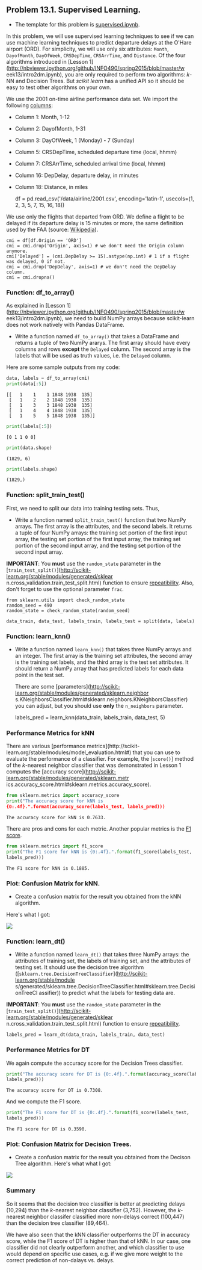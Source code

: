 ## Problem 13.1. Supervised Learning.

- The template for this problem is
  [supervised.ipynb](http://nbviewer.ipython.org/github/INFO490/spring2015/blob/master/week13/supervised.ipynb).

In this problem, we will use supervised learning techniques to
  see if we can use machine learning techniques to
  predict departure delays at the O'Hare airport (ORD).
  For simplicity, we will use only six attributes:
  `Month`, `DayofMonth`, `DayOfWeek`, `CRSDepTime`, `CRSArrTime`, and
`Distance`.
  Of the four algorithms introduced in
  [Lesson 1](http://nbviewer.ipython.org/github/INFO490/spring2015/blob/master/w
eek13/intro2dm.ipynb),
  you are only required to perform two algorithms:
  $k$-NN and Decision Trees.
  But *scikit learn* has a unified API
  so it should be easy to test other algorithms on your own.


We use the 2001 on-time airline performance data set.
  We import the following
  [columns](http://stat-computing.org/dataexpo/2009/the-data.html):
  - Column 1: Month, 1-12
  - Column 2: DayofMonth, 1-31
  - Column 3: DayOfWeek, 1 (Monday) - 7 (Sunday)
  - Column 5: CRSDepTime, scheduled departure time (local, hhmm)
  - Column 7: CRSArrTime, scheduled arrival time (local, hhmm)
  - Column 16: DepDelay, departure delay, in minutes
  - Column 18: Distance, in miles

    df = pd.read_csv('/data/airline/2001.csv', encoding='latin-1', usecols=(1, 2, 3, 5, 7, 15, 16, 18))

We use only the flights that departed from ORD.
  We define a flight to be delayed if its departure delay
  is 15 minutes or more, the same definition used
  by the FAA (source:
  [Wikipedia](http://en.wikipedia.org/wiki/Flight_cancellation_and_delay)).


    cmi = df[df.Origin == 'ORD']
    cmi = cmi.drop('Origin', axis=1) # we don't need the Origin column anymore.
    cmi['Delayed'] = (cmi.DepDelay >= 15).astype(np.int) # 1 if a flight was delayed, 0 if not.
    cmi = cmi.drop('DepDelay', axis=1) # we don't need the DepDelay column.
    cmi = cmi.dropna()

### Function: df\_to\_array()

As explained in
  [Lesson 1](http://nbviewer.ipython.org/github/INFO490/spring2015/blob/master/w
eek13/intro2dm.ipynb),
  we need to build NumPy arrays because
  scikit-learn does not work natively with Pandas DataFrame.

- Write a function named `df_to_array()` that takes a DataFrame
  and returns a tuple of two NumPy ararys.
  The first array should have every columns and rows **except** the `Delayed`
column.
  The second array is the labels that will be used as truth values, i.e. the
`Delayed` column.


Here are some sample outputs from my code:

```python
data, labels = df_to_array(cmi)
print(data[:5])
```
```text
[[   1    1    1 1848 1938  135]
 [   1    2    2 1848 1938  135]
 [   1    3    3 1848 1938  135]
 [   1    4    4 1848 1938  135]
 [   1    5    5 1848 1938  135]]
```
```python
print(labels[:5])
```
```text
[0 1 1 0 0]
```
```python
print(data.shape)
```
```text
(1829, 6)
```
```python
print(labels.shape)
```
```text
(1829,)
```

### Function: split\_train\_test()

First, we need to split our data into training testing sets. Thus,

- Write a function named `split_train_test()` function that two NumPy arrays.
  The first array is the attributes, and the second labels.
  It returns a tuple of four NumPy arrays:
  the training set portion of the first input array,
  the testing set portion of the first input array,
  the training set portion of the second input array,
  and the testing set portion of the second input array.

**IMPORTANT**:
  You **must** use the `random_state` parameter in the
  [`train_test_split()`](http://scikit-learn.org/stable/modules/generated/sklear
n.cross_validation.train_test_split.html)
  function to ensure
  [repeatibility](http://scikit-learn.org/stable/developers/utilities.html).
  Also, don't forget to use the optional parameter `frac`.


    from sklearn.utils import check_random_state
    random_seed = 490
    random_state = check_random_state(random_seed)

    data_train, data_test, labels_train, labels_test = split(data, labels)

### Function: learn\_knn()

- Write a function named `learn_knn()` that takes three NumPy arrays
  and an integer. The first array is the training set attributes,
  the second array is the training set labels, and
  the third array is the test set attributes.
  It should return a NumPy array that has predicted labels
  for each data point in the test set.

  There are some
  [parameters](http://scikit-learn.org/stable/modules/generated/sklearn.neighbor
s.KNeighborsClassifier.html#sklearn.neighbors.KNeighborsClassifier)
  you can adjust, but you should use **only** the `n_neighbors` parameter.

    labels_pred = learn_knn(data_train, labels_train, data_test, 5)

### Performance Metrics for kNN

There are various
  [performance metrics](http://scikit-
learn.org/stable/modules/model_evaluation.html#)
  that you can use to evaluate the performance of a classifier.
  For example, the [`score()`] method of the $k$-nearest neighbor classifier
  that was demonstrated in Lesson 1 computes the
  [accuracy score](http://scikit-learn.org/stable/modules/generated/sklearn.metr
ics.accuracy_score.html#sklearn.metrics.accuracy_score).

```python
from sklearn.metrics import accuracy_score
print("The accuracy score for kNN is
{0:.4f}.".format(accuracy_score(labels_test, labels_pred)))
```
```text
The accuracy score for kNN is 0.7633.
```

There are pros and cons for each metric. Another popular metrics is the
  [F1 score](http://en.wikipedia.org/wiki/F1_score).

```python
from sklearn.metrics import f1_score
print("The F1 score for kNN is {0:.4f}.".format(f1_score(labels_test,
labels_pred)))
```
```text
The F1 score for kNN is 0.1885.
````


### Plot: Confusion Matrix for kNN.

- Create a confusion matrix for the result you obtained
  from the kNN algorithm.

Here's what I got:

<img src="knn_hw.png">


### Function: learn\_dt()

- Write a function named `learn_dt()` that takes three NumPy arrays:
  the attributes of training set, the labels of training set,
  and the attributes of testing set.
  It should use the decision tree algorithm
  ([`sklearn.tree.DecisionTreeClassifier`](http://scikit-learn.org/stable/module
s/generated/sklearn.tree.DecisionTreeClassifier.html#sklearn.tree.DecisionTreeCl
assifier))
  to predict what the labels for testing data are.

**IMPORTANT**:
  You **must** use the `random_state` parameter in the
  [`train_test_split()`](http://scikit-learn.org/stable/modules/generated/sklear
n.cross_validation.train_test_split.html)
  function to ensure
  [repeatibility](http://scikit-learn.org/stable/developers/utilities.html).

    labels_pred = learn_dt(data_train, labels_train, data_test)

### Performance Metrics for DT

We again compute the accuracy score for the Decision Trees classifier.

```python
print("The accuracy score for DT is {0:.4f}.".format(accuracy_score(labels_test,
labels_pred)))
```
```text
The accuracy score for DT is 0.7308.
```

And we compute the F1 score.

```python
print("The F1 score for DT is {0:.4f}.".format(f1_score(labels_test,
labels_pred)))
```
```text
The F1 score for DT is 0.3590.
```

### Plot: Confusion Matrix for Decision Trees.

- Create a confusion matrix for the result you obtained
  from the Decison Tree algorithm. Here's what what I got:

<img src="dt_hw.png">


### Summary

So it seems that the decision tree classifier is better
  at predicting delays (10,294)
  than the $k$-nearest neighbor classifier (3,752).
  However, the $k$-nearest neighbor classifer classified
  more non-delays correct (100,447)
  than the decision tree classifier (89,464).

We have also seen that the kNN classifier outperforms
  the DT in accuracy score, while the F1 score of DT
  is higher than that of kNN. In our case, one classifier
  did not clearly outperform another, and which classifier
  to use would depend on specific use cases, e.g.
  if we give more weight to the correct prediction of
  non-dalays vs. delays.


    
